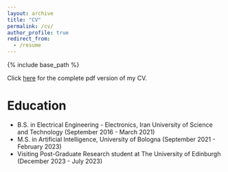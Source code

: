 ```yaml
---
layout: archive
title: "CV"
permalink: /cv/
author_profile: true
redirect_from:
  - /resume
---
```


{% include base_path %}

Click [here]([https://qasemii.github.io/files/](https://github.com/qasemii/qasemii.github.io/blob/master/files/Reza%20Madani%20CV.pdf)) for the complete pdf version of my CV.

Education
======
* B.S. in Electrical Engineering - Electronics, Iran University of Science and Technology (September 2016 - March 2021)
* M.S. in Artificial Intelligence, University of Bologna (September 2021 - February 2023)
* Visiting Post-Graduate Research student at The University of Edinburgh (December 2023 - July 2023)
